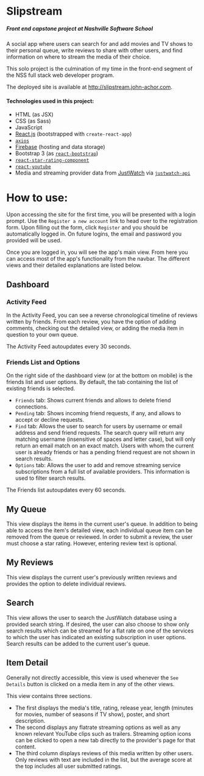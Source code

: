 # Slipstream

##### Front end capstone project at Nashville Software School

A social app where users can search for and add movies and TV shows to their personal queue, write reviews to share with other users, and find information on where to stream the media of their choice.

This solo project is the culmination of my time in the front-end segment of the NSS full stack web developer program.

The deployed site is available at http://slipstream.john-achor.com.

#### Technologies used in this project:

- HTML (as JSX)
- CSS (as Sass)
- JavaScript
- [React.js](https://reactjs.org/) (bootstrapped with `create-react-app`)
- [`axios`](https://www.npmjs.com/package/axios)
- [Firebase](https://firebase.google.com/) (hosting and data storage)
- Bootstrap 3 (as [`react-bootstrap`](https://react-bootstrap.github.io/))
- [`react-star-rating-component`](https://www.npmjs.com/package/react-star-rating-component)
- [`react-youtube`](https://www.npmjs.com/package/react-youtube)
- Media and streaming provider data from [JustWatch](https://www.justwatch.com) via [`justwatch-api`](https://www.npmjs.com/package/justwatch-api)

# How to use:

Upon accessing the site for the first time, you will be presented with a login prompt.  Use the `Register a new account` link to head over to the registration form.  Upon filling out the form, click `Register` and you should be automatically logged in.  On future logins, the email and password you provided will be used.

Once you are logged in, you will see the app's main view. From here you can access most of the app's functionality from the navbar.  The different views and their detailed explanations are listed below.

## Dashboard

### Activity Feed

In the Activity Feed, you can see a reverse chronological timeline of reviews written by friends.  From each review, you have the option of adding comments, checking out the detailed view, or adding the media item in question to your own queue.

The Activity Feed autoupdates every 30 seconds.

### Friends List and Options

On the right side of the dashboard view (or at the bottom on mobile) is the friends list and user options.  By default, the tab containing the list of existing friends is selected.

- `Friends` tab: Shows current friends and allows to delete friend connections.
- `Pending` tab: Shows incoming friend requests, if any, and allows to accept or decline requests.
- `Find` tab: Allows the user to search for users by username or email address and send friend requests.  The search query will return any matching username (insensitive of spaces and letter case), but will only return an email match on an exact match.  Users with whom the current user is already friends or has a pending friend request are not shown in search results.
- `Options` tab: Allows the user to add and remove streaming service subscriptions from a full list of available providers.  This information is used to filter search results.

The Friends list autoupdates every 60 seconds.

## My Queue

This view displays the items in the current user's queue.  In addition to being able to access the item's detailed view, each individual queue item can be removed from the queue or reviewed.  In order to submit a review, the user must choose a star rating. However, entering review text is optional.

## My Reviews

This view displays the current user's previously written reviews and provides the option to delete individual reviews.

## Search

This view allows the user to search the JustWatch database using a provided search string.  If desired, the user can also choose to show only search results which can be streamed for a flat rate on one of the services to which the user has indicated an existing subscription in user options.  Search results can be added to the current user's queue.

## Item Detail

Generally not directly accessible, this view is used whenever the `See Details` button is clicked on a media item in any of the other views.

This view contains three sections.  

- The first displays the media's title, rating, release year, length (minutes for movies, number of seasons if TV show), poster, and short description.
- The second displays any flatrate streaming options as well as any known relevant YouTube clips such as trailers.  Streaming option icons can be clicked to open a new tab directly to the provider's page for that content.
- The third column displays reviews of this media written by other users.  Only reviews with text are included in the list, but the average score at the top includes all user submitted ratings.